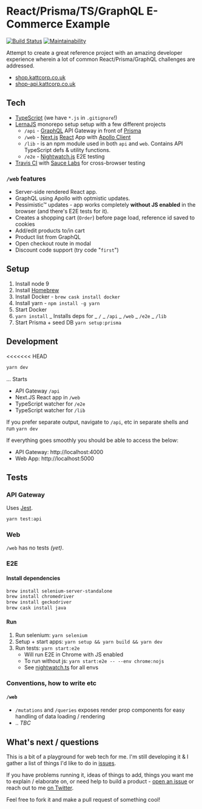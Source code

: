 # React/Prisma/TS/GraphQL E-Commerce Example

[![Build Status](https://travis-ci.org/KATT/shop.svg?branch=master)](https://travis-ci.org/KATT/shop) [![Maintainability](https://api.codeclimate.com/v1/badges/073d5e009a2b0cd2d0b9/maintainability)](https://codeclimate.com/github/KATT/shop/maintainability)

Attempt to create a great reference project with an amazing developer experience wherein a lot of common React/Prisma/GraphQL challenges are addressed.

* [shop.kattcorp.co.uk](https://shop.kattcorp.co.uk)
* [shop-api.kattcorp.co.uk](https://shop-api.kattcorp.co.uk)

## Tech

* [TypeScript](typescriptlang.org) (we have `*.js` in `.gitignore`!)
* [LernaJS](https://lernajs.io) monorepo setup setup with a few different projects
  * `/api` - [GraphQL](http://graphql.org/) API Gateway in front of [Prisma](https://prismagraphql.com)
  * `/web` - [Next.js](https://github.com/zeit/next.js/) [React](https://reactjs.org/) App with [Apollo Client](https://www.apollographql.com/)
  * `/lib` - is an npm module used in both `api` and `web`. Contains API TypeScript defs & utility functions.
  * `/e2e` - [Nightwatch.js](http://nightwatchjs.org/) E2E testing
* [Travis CI](https://travis-ci.org) with [Sauce Labs](http://saucelabs.com/) for cross-browser testing

### `/web` features

* Server-side rendered React app.
* GraphQL using Apollo with optmistic updates.
* Pessimistic™ updates - app works completely **without JS enabled** in the browser (and there's E2E tests for it).
* Creates a shopping cart (`Order`) before page load, reference id saved to cookies
* Add/edit products to/in cart
* Product list from GraphQL
* Open checkout route in modal
* Discount code support (try code "`first`")

## Setup

1.  Install node 9
1.  Install [Homebrew](https://brew.sh/)
1.  Install Docker - `brew cask install docker`
1.  Install yarn - `npm install -g yarn`
1.  Start Docker
1.  `yarn install`
    _ Installs deps for
    _ `/`
    _ `/api`
    _ `/web`
    _ `/e2e`
    _ `/lib`
1.  Start Prisma + seed DB `yarn setup:prisma`

## Development

<<<<<<< HEAD

```sh
yarn dev
```

... Starts

* API Gateway `/api`
* Next.JS React app in `/web`
* TypeScript watcher for `/e2e`
* TypeScript watcher for `/lib`

If you prefer separate output, navigate to `/api`, etc in separate shells and run `yarn dev`

If everything goes smoothly you should be able to access the below:

* API Gateway: http://localhost:4000
* Web App: http://localhost:5000

## Tests

### API Gateway

Uses [Jest](https://facebook.github.io/jest/).

```sh
yarn test:api
```

### Web

`/web` has no tests _(yet)_.

### E2E

#### Install dependencies

```sh
brew install selenium-server-standalone
brew install chromedriver
brew install geckodriver
brew cask install java
```

#### Run

1.  Run selenium: `yarn selenium`
1.  Setup + start apps: `yarn setup && yarn build && yarn dev`
1.  Run tests: `yarn start:e2e`
    * Will run E2E in Chrome with JS enabled
    * To run without js: `yarn start:e2e -- --env chrome:nojs`
    * See [nightwatch.ts](/e2e/src/nightwatch.ts) for all envs

### Conventions, how to write etc

#### `/web`

* `/mutations` and `/queries` exposes render prop components for easy handling of data loading / rendering
* .. _TBC_

## What's next / questions

This is a bit of a playground for web tech for me. I'm still developing it & I gather a list of things I'd like to do in [issues](https://github.com/KATT/shop/issues).

If you have problems running it, ideas of things to add, things you want me to explain / elaborate on, or need help to build a product - [open an issue](https://github.com/KATT/shop/issues/new) or reach out to me [on Twitter](https://twitter.com/alexheartjs).

Feel free to fork it and make a pull request of something cool!
